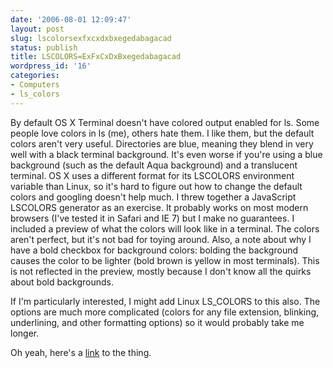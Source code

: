 ```yaml
---
date: '2006-08-01 12:09:47'
layout: post
slug: lscolorsexfxcxdxbxegedabagacad
status: publish
title: LSCOLORS=ExFxCxDxBxegedabagacad
wordpress_id: '16'
categories:
- Computers
- ls_colors
---
```


By default OS X Terminal doesn't have colored output enabled for ls. Some people love colors in ls (me), others hate them. I like them, but the default colors aren't very useful. Directories are blue, meaning they blend in very well with a black terminal background. It's even worse if you're using a blue background (such as the default Aqua background) and a translucent terminal. OS X uses a different format for its LSCOLORS environment variable than Linux, so it's hard to figure out how to change the default colors and googling doesn't help much. I threw together a JavaScript LSCOLORS generator as an exercise. It probably works on most modern browsers (I've tested it in Safari and IE 7) but I make no guarantees. I included a preview of what the colors will look like in a terminal. The colors aren't perfect, but it's not bad for toying around. Also, a note about why I have a bold checkbox for background colors: bolding the background causes the color to be lighter (bold brown is yellow in most terminals). This is not reflected in the preview, mostly because I don't know all the quirks about bold backgrounds.


If I'm particularly interested, I might add Linux LS_COLORS to this also. The options are much more complicated (colors for any file extension, blinking, underlining, and other formatting options) so it would probably take me longer.


Oh yeah, here's a [link](/lscolors/) to the thing.
